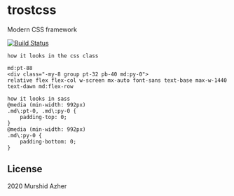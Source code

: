# trostcss

Modern CSS framework

[![Build Status](https://travis-ci.org/murshidazher/trostcss.svg?branch=master)](https://travis-ci.org/murshidazher/trostcss)


```
how it looks in the css class

md:pt-88
<div class="-my-8 group pt-32 pb-40 md:py-0">
relative flex flex-col w-screen mx-auto font-sans text-base max-w-1440 text-dawn md:flex-row
```

```
how it looks in sass
@media (min-width: 992px)
.md\:pt-0, .md\:py-0 {
    padding-top: 0;
}
@media (min-width: 992px)
.md\:py-0 {
    padding-bottom: 0;
}
```

## License

2020 Murshid Azher
